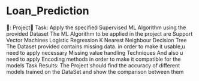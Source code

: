 # Loan_Prediction

🚨: Project🚨
Task: Apply the specified Supervised ML Algorithm using the provided  Dataset
The ML Algorithm to be applied in the project are
Support Vector Machines
Logistic Regression
K Nearest Neighbour
Decision Tree
The Dataset provided contains missing data. in order to make it usable,u need to apply necessary Missing value handling Techniques
And also u need to apply Encoding methods in order to make it compatible for the models
Task Results: The Project should find the accuracy of different models trained on the DataSet and show the comparison between them
